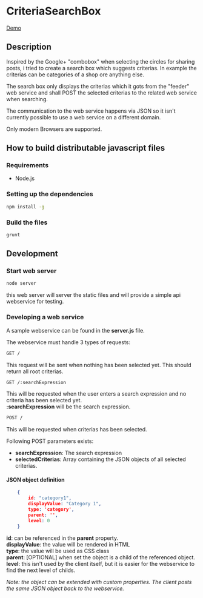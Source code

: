 CriteriaSearchBox
=================

[Demo](http://criteriasearchbox.herokuapp.com/demo.html)


Description
----------

Inspired by the Google+ "combobox" when selecting the circles for sharing posts, i tried to create a search box which suggests criterias.
In example the criterias can be categories of a shop ore anything else.

The search box only displays the criterias which it gots from the "feeder" web service and shall POST the selected criterias to the related web service when searching.

The communication to the web service happens via JSON so it isn't currently possible to use a web service on a different domain.

Only modern Browsers are supported.


How to build distributable javascript files
-----

### Requirements
- Node.js


### Setting up the dependencies
```bash
npm install -g
```

### Build the files
```bash
grunt
```


Development
-----------

### Start web server
```bash
node server
```

this web server will server the static files and will provide a simple api webservice for testing.

### Developing a web service

A sample webservice can be found in the **server.js** file.

The webservice must handle 3 types of requests:

```bash
GET /
```

This request will be sent when nothing has been selected yet. This should return all root criterias.


```bash
GET /:searchExpression
```

This will be requested when the user enters a search expression and no criteria has been selected yet.  
**:searchExpression** will be the search expression.

```bash
POST /
```

This will be requested when criterias has been selected.

Following POST parameters exists:  
* **searchExpression**: The search expression  
* **selectedCriterias**: Array containing the JSON objects of all selected criterias.  


#### JSON object definition

```json
	{
		id: "category1",
		displayValue: "Category 1",
		type: 'category',
		parent: '',
		level: 0
	}
```

**id**: can be referenced in the **parent** property.  
**displayValue**: the value will be rendered in HTML  
**type**: the value will be used as CSS class  
**parent**: [OPTIONAL] when set the object is a child of the referenced object.  
**level**: this isn't used by the client itself, but it is easier for the webservice to find the next level of childs.  

*Note: the object can be extended with custom properties. The client posts the same JSON object back to the webservice.*


